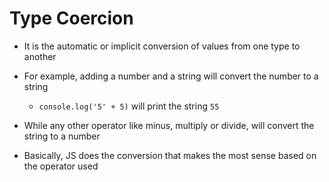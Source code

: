 # Type Coercion

- It is the automatic or implicit conversion of values from one type to another

- For example, adding a number and a string will convert the number to a string

  - `console.log('5' + 5)` will print the string `55`

- While any other operator like minus, multiply or divide, will convert the string
to a number

- Basically, JS does the conversion that makes the most sense based on the operator
used
